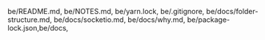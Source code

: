 be/README.md, be/NOTES.md, be/yarn.lock, be/.gitignore, be/docs/folder-structure.md, be/docs/socketio.md, be/docs/why.md, be/package-lock.json,be/docs,
